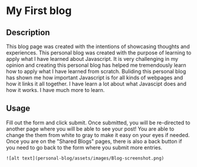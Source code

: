 # My First blog

## Description

This blog page was created with the intentions of showcasing thoughts and experiences.
This personal blog was created with the purpose of learning to apply what I have learned about Javascript. It is very challenging in my opinion and creating this personal blog has helped me tremendously learn how to apply what I have learned from scratch. 
Buliding this personal blog has shown me how important Javascript is for all kinds of webpages and how it links it all together. 
I have learn a lot about what Javascipt does and how it works. I have much more to learn.

## Usage

Fill out the form and click submit. Once submitted, you will be re-directed to another page where you will be able to see your post!
You are able to change the them from white to gray to make it easy on your eyes if needed. Once you are on the "Shared Blogs" pages, there is also a back button if you need to go back to the form where you submit more entries. 



    ![alt text](personal-blog/assets/images/Blog-screenshot.png)
    